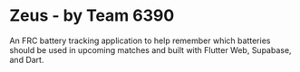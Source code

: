 # Zeus - by Team 6390
An FRC battery tracking application to help remember which batteries should be used in upcoming matches and built with Flutter Web, Supabase, and Dart.
